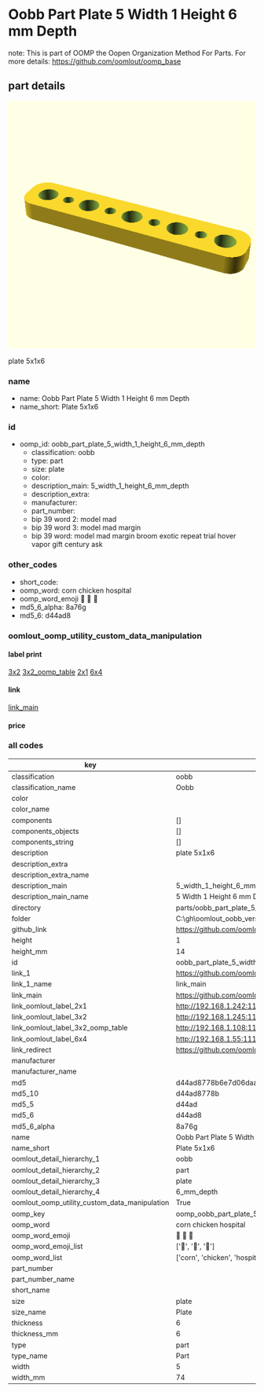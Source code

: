 # Oobb Part Plate 5 Width 1 Height 6 mm Depth  

note: This is part of OOMP the Oopen Organization Method For Parts. For more details: https://github.com/oomlout/oomp_base

##  part details
  

[![](3dpr.png)](3dpr.png)

plate 5x1x6



### name
* name: Oobb Part Plate 5 Width 1 Height 6 mm Depth
* name_short: Plate 5x1x6 
### id
* oomp_id: oobb_part_plate_5_width_1_height_6_mm_depth
  * classification: oobb
  * type: part
  * size: plate
  * color: 
  * description_main: 5_width_1_height_6_mm_depth
  * description_extra: 
  * manufacturer: 
  * part_number: 
  * bip 39 word 2: model mad
  * bip 39 word 3: model mad margin
  * bip 39 word: model mad margin broom exotic repeat trial hover vapor gift century ask

### other_codes
* short_code: 
* oomp_word: corn chicken hospital
* oomp_word_emoji :corn: :chicken: :hospital:
* md5_6_alpha: 8a76g
* md5_6: d44ad8






### oomlout_oomp_utility_custom_data_manipulation
#### label print
[3x2](http://192.168.1.245:1112/?label=oomp%208a76g)
[3x2_oomp_table](http://192.168.1.108:1112/?label=oomp%208a76g)
[2x1](http://192.168.1.242:1112/?label=oomp%208a76g)
[6x4](http://192.168.1.55:1112/?label=oomp%208a76g)    

#### link

[link_main](https://github.com/oomlout/oomlout_oobb_version_4_generated_parts/tree/main/navigation_oomp/oobb/part/plate/5_width_1_height_6_mm_depth/part)                              

#### price







### all codes 
| key | value |  
| --- | --- |  
| classification | oobb |  
| classification_name | Oobb |  
| color |  |  
| color_name |  |  
| components | [] |  
| components_objects | [] |  
| components_string | [] |  
| description | plate 5x1x6 |  
| description_extra |  |  
| description_extra_name |  |  
| description_main | 5_width_1_height_6_mm_depth |  
| description_main_name | 5 Width 1 Height 6 mm Depth |  
| directory | parts/oobb_part_plate_5_width_1_height_6_mm_depth |  
| folder | C:\gh\oomlout_oobb_version_4_generated_parts\parts\oobb_part_plate_5_width_1_height_6_mm_depth |  
| github_link | https://github.com/oomlout/oomlout_oomp_part_src/tree/main/parts/oobb_part_plate_5_width_1_height_6_mm_depth |  
| height | 1 |  
| height_mm | 14 |  
| id | oobb_part_plate_5_width_1_height_6_mm_depth |  
| link_1 | https://github.com/oomlout/oomlout_oobb_version_4_generated_parts/tree/main/navigation_oomp/oobb/part/plate/5_width_1_height_6_mm_depth/part |  
| link_1_name | link_main |  
| link_main | https://github.com/oomlout/oomlout_oobb_version_4_generated_parts/tree/main/navigation_oomp/oobb/part/plate/5_width_1_height_6_mm_depth/part |  
| link_oomlout_label_2x1 | http://192.168.1.242:1112/?label=oomp%208a76g |  
| link_oomlout_label_3x2 | http://192.168.1.245:1112/?label=oomp%208a76g |  
| link_oomlout_label_3x2_oomp_table | http://192.168.1.108:1112/?label=oomp%208a76g |  
| link_oomlout_label_6x4 | http://192.168.1.55:1112/?label=oomp%208a76g |  
| link_redirect | https://github.com/oomlout/oomlout_oobb_version_4_generated_parts/tree/main/parts/_plate_05_01_06 |  
| manufacturer |  |  
| manufacturer_name |  |  
| md5 | d44ad8778b6e7d06daa801cd0fe16c74 |  
| md5_10 | d44ad8778b |  
| md5_5 | d44ad |  
| md5_6 | d44ad8 |  
| md5_6_alpha | 8a76g |  
| name | Oobb Part Plate 5 Width 1 Height 6 mm Depth |  
| name_short | Plate 5x1x6  |  
| oomlout_detail_hierarchy_1 | oobb |  
| oomlout_detail_hierarchy_2 | part |  
| oomlout_detail_hierarchy_3 | plate |  
| oomlout_detail_hierarchy_4 | 6_mm_depth |  
| oomlout_oomp_utility_custom_data_manipulation | True |  
| oomp_key | oomp_oobb_part_plate_5_width_1_height_6_mm_depth |  
| oomp_word | corn chicken hospital |  
| oomp_word_emoji | :corn: :chicken: :hospital: |  
| oomp_word_emoji_list | [':corn:', ':chicken:', ':hospital:'] |  
| oomp_word_list | ['corn', 'chicken', 'hospital'] |  
| part_number |  |  
| part_number_name |  |  
| short_name |  |  
| size | plate |  
| size_name | Plate |  
| thickness | 6 |  
| thickness_mm | 6 |  
| type | part |  
| type_name | Part |  
| width | 5 |  
| width_mm | 74 |  
